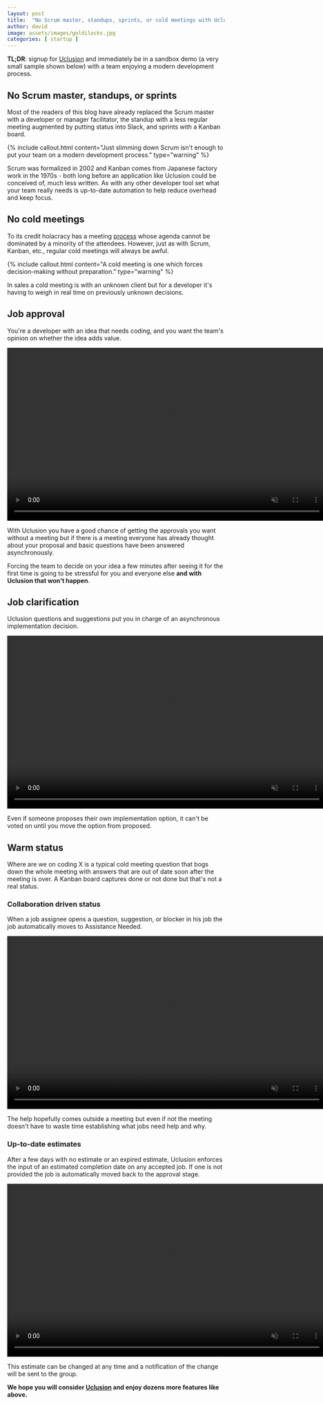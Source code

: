 ```yaml
---
layout: post
title:  "No Scrum master, standups, sprints, or cold meetings with Uclusion"
author: david
image: assets/images/goldilocks.jpg
categories: [ startup ]
---
```

**TL;DR**: signup for [Uclusion](https://uclusion.com) and immediately be in a sandbox demo (a very small sample shown 
below) with a team enjoying a modern development process.

## No Scrum master, standups, or sprints
Most of the readers of this blog have already replaced the Scrum master with
a developer or manager facilitator, the standup with a less regular meeting augmented
by putting status into Slack, and sprints with a Kanban board.

{% include callout.html
content="Just slimming down Scrum isn't enough to put your team on a modern development process."
type="warning" %}

Scrum was formalized in 2002 and Kanban comes from Japanese factory work in the 1970s - both long before an application
like Uclusion could be conceived of, much less written. As with any other developer tool set what your team really needs 
is up-to-date automation to help reduce overhead and keep focus.

## No cold meetings
To its credit holacracy has a meeting [process](https://www.holacracy.org/constitution/5-0/#art32) whose agenda cannot 
be dominated by a minority of the attendees. However, just as with Scrum, Kanban, etc., regular cold meetings will 
always be awful.

{% include callout.html
content="A cold meeting is one which forces decision-making without preparation."
type="warning" %}

In sales a cold meeting is with an unknown client but for a developer it's having to weigh in real time on 
previously unknown decisions.

## Job approval
You're a developer with an idea that needs coding, and you want the team's opinion on whether the idea adds value.

<video class="vid" width="740" height="400" autoplay muted loop>
  <source src="{{ site.baseurl }}/assets/images/approval.mp4" type="video/mp4">
Your browser does not support the video tag.
</video>

With Uclusion you have a good chance of getting the approvals you want without a meeting but if there is a
meeting everyone has already thought about your proposal and basic questions have been answered asynchronously.

Forcing the team to decide on your idea a few minutes after seeing it for the first time is going to be stressful
for you and everyone else <b>and with Uclusion that won't happen</b>.

## Job clarification
Uclusion questions and suggestions put you in charge of an asynchronous implementation decision.

<video class="vid" width="740" height="400" autoplay muted loop>
  <source src="{{ site.baseurl }}/assets/images/voteQuestion.mp4" type="video/mp4">
Your browser does not support the video tag.
</video>

Even if someone proposes their own implementation option, it can't be voted on until you move the
option from proposed.

## Warm status
Where are we on coding X is a typical cold meeting question that bogs down the whole meeting with answers that are out 
of date soon after the meeting is over. A Kanban board captures done or not done but that's not a real status.

### Collaboration driven status
When a job assignee opens a question, suggestion, or blocker in his job the job automatically
moves to Assistance Needed.

<video class="vid" width="740" height="400" autoplay muted loop>
  <source src="{{ site.baseurl }}/assets/images/swimlanes.mp4" type="video/mp4">
Your browser does not support the video tag.
</video>

The help hopefully comes outside a meeting but even if not the meeting doesn't have to waste time
establishing what jobs need help and why.

### Up-to-date estimates
After a few days with no estimate or an expired estimate, Uclusion enforces the input of an estimated completion date 
on any accepted job. If one is not provided the job is automatically moved back to the approval stage.

<video class="vid" width="740" height="400" autoplay muted loop>
  <source src="{{ site.baseurl }}/assets/images/estimate.mp4" type="video/mp4">
Your browser does not support the video tag.
</video>

This estimate can be changed at any time and a notification of the change will be sent to the group.

**We hope you will consider [Uclusion](https://uclusion.com) and enjoy dozens more features like above.**